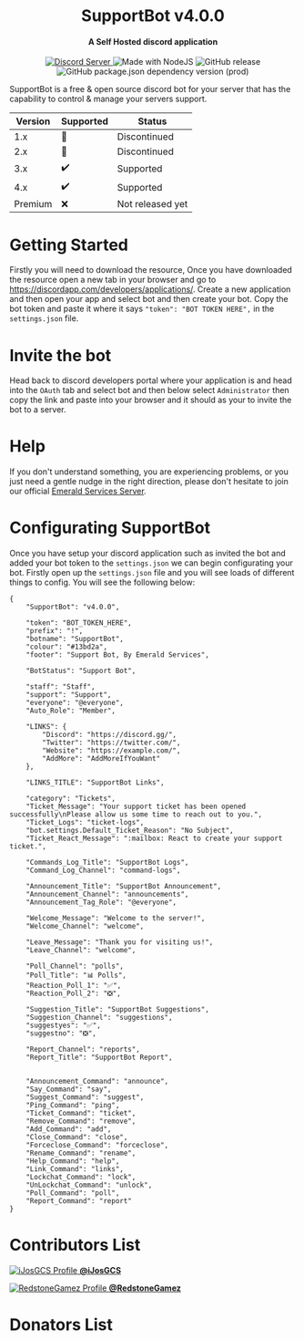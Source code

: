 <h1 align="center">SupportBot v4.0.0</h1>
<h4 align="center">A Self Hosted discord application</h4>

<p align="center">
  <a href="https://discord.gg/hmWgxdF">
    <img src="https://discordapp.com/api/guilds/516345301985132552/widget.png?style=shield" alt="Discord Server">
  </a>
  <img src="https://img.shields.io/badge/Made%20with-NodeJS-blue.svg" alt="Made with NodeJS">
  <img src="https://img.shields.io/github/release/EmeraldRusher/SupportBot.svg" alt="GitHub release">
  <img src="https://img.shields.io/github/package-json/dependency-version/EmeraldRusher/SupportBot/discord.js.svg" alt="GitHub package.json dependency version (prod)">
</p>

SupportBot is a free & open source discord bot for your server that has the capability to control & manage your servers support.

| Version | Supported          | Status             |
| ------- | ------------------ |--------------------|
| 1.x     | 🚫                 | Discontinued       |
| 2.x     | 🚫                 | Discontinued       |
| 3.x     | ✔️                 | Supported          |
| 4.x     | ✔️                 | Supported          |
| Premium | ❌                 | Not released yet   |

# Getting Started
Firstly you will need to download the resource, Once you have downloaded the resource open a new tab in your browser and go to https://discordapp.com/developers/applications/. Create a new application and then open your app and select bot and then create your bot. Copy the bot token and paste it where it says ``"token": "BOT TOKEN HERE",`` in the ``settings.json`` file.

# Invite the bot
Head back to discord developers portal where your application is and head into the ``OAuth`` tab and select bot and then below select ``Administrator`` then copy the link and paste into your browser and it should as your to invite the bot to a server.

# Help
If you don't understand something, you are experiencing problems, or you just need a gentle nudge in the right direction, please don't hesitate to join our official [Emerald Services Server](https://discord.gg/u47MQJ).

# Configurating SupportBot
Once you have setup your discord application such as invited the bot and added your bot token to the ``settings.json`` we can begin configurating your bot. Firstly open up the ``settings.json`` file and you will see loads of different things to config. You will see the following below:

```
{
    "SupportBot": "v4.0.0",
    
    "token": "BOT_TOKEN_HERE",
    "prefix": "!",
    "botname": "SupportBot",
    "colour": "#13bd2a",
    "footer": "Support Bot, By Emerald Services",
    
    "BotStatus": "Support Bot",
    
    "staff": "Staff",
    "support": "Support",
    "everyone": "@everyone",
    "Auto_Role": "Member",
    
    "LINKS": {
        "Discord": "https://discord.gg/",
        "Twitter": "https://twitter.com/",
        "Website": "https://example.com/",
        "AddMore": "AddMoreIfYouWant"
    },
    
    "LINKS_TITLE": "SupportBot Links",

    "category": "Tickets",
    "Ticket_Message": "Your support ticket has been opened successfully\nPlease allow us some time to reach out to you.",
    "Ticket_Logs": "ticket-logs",
    "bot.settings.Default_Ticket_Reason": "No Subject",
    "Ticket_React_Message": ":mailbox: React to create your support ticket.",
    
    "Commands_Log_Title": "SupportBot Logs",
    "Command_Log_Channel": "command-logs",

    "Announcement_Title": "SupportBot Announcement",
    "Announcement_Channel": "announcements",
    "Announcement_Tag_Role": "@everyone",
    
    "Welcome_Message": "Welcome to the server!",
    "Welcome_Channel": "welcome",
    
    "Leave_Message": "Thank you for visiting us!",
    "Leave_Channel": "welcome",

    "Poll_Channel": "polls",
    "Poll_Title": "📊 Polls",
    "Reaction_Poll_1": "✅",
    "Reaction_Poll_2": "❎",
    
    "Suggestion_Title": "SupportBot Suggestions",
    "Suggestion_Channel": "suggestions",
    "suggestyes": "✅",
    "suggestno": "❎",
    
    "Report_Channel": "reports",
    "Report_Title": "SupportBot Report",
    

    "Announcement_Command": "announce",
    "Say_Command": "say",
    "Suggest_Command": "suggest",
    "Ping_Command": "ping",
    "Ticket_Command": "ticket",
    "Remove_Command": "remove",
    "Add_Command": "add",
    "Close_Command": "close",
    "Forceclose_Command": "forceclose",
    "Rename_Command": "rename",
    "Help_Command": "help",
    "Link_Command": "links",
    "Lockchat_Command": "lock",
    "UnLockchat_Command": "unlock",
    "Poll_Command": "poll",
    "Report_Command": "report"
}

```

# Contributors List
<p>
  <a href="https://github.com/iJosGCS">
    <img src="https://cdn.discordapp.com/avatars/199237487648833556/cdd7d976b75698b19e3c6b64e1dcdceb.png?size=32" alt="iJosGCS Profile">
    <strong>@iJosGCS</strong>
  </a>
</p>
<p>
  <a href="https://github.com/RedstoneGamez">
    <img src="https://cdn.discordapp.com/avatars/282610987801247744/9567e0674a5a6d371bb5d6efb956d57b.png?size=32" alt="RedstoneGamez Profile">
    <strong>@RedstoneGamez</strong>
  </a>
</p>

# Donators List

